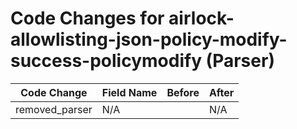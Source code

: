 # Code Changes for airlock-allowlisting-json-policy-modify-success-policymodify (Parser)

| Code Change | Field Name | Before | After |
|-------------|------------|--------|-------|
| removed_parser | N/A |  | N/A |